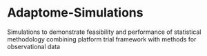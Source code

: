 # Adaptome-Simulations
Simulations to demonstrate feasibility and performance of statistical methodology combining platform trial framework with methods for observational data
